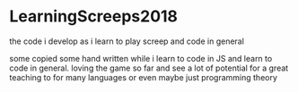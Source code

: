 # LearningScreeps2018
the code i develop as i learn to play screep and code in general 

some copied some hand written while i learn to code in JS and learn to code in general. loving the game so far and see a lot of potential for a great teaching to for many languages  or even maybe just programming theory 
